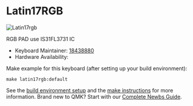 # Latin17RGB

![Latin17rgb](https://i.imgur.com/UoGWpw9l.jpg)

  RGB PAD use IS31FL3731 IC

* Keyboard Maintainer: [18438880](https://github.com/18438880)
* Hardware Availability: 

Make example for this keyboard (after setting up your build environment):

    make latin17rgb:default

See the [build environment setup](https://docs.qmk.fm/#/getting_started_build_tools) and the [make instructions](https://docs.qmk.fm/#/getting_started_make_guide) for more information. Brand new to QMK? Start with our [Complete Newbs Guide](https://docs.qmk.fm/#/newbs).
